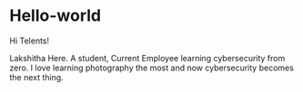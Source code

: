 # Hello-world

Hi Telents!

Lakshitha Here. A student, Current Employee learning cybersecurity from zero.
I love learning photography the most and now cybersecurity becomes the next thing.
